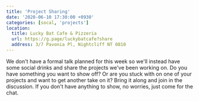 ```yaml
---
title: 'Project Sharing'
date: '2020-06-10 17:30:00 +0930'
categories: [socal, 'projects']
location:
  title: Lucky Bat Cafe & Pizzeria
  url: https://g.page/luckybatcafe?share
  address: 3/7 Pavonia Pl, Nightcliff NT 0810
---
```

We don't have a formal talk planned for this week so we'll instead have some social drinks and share the projects we've been working on.
Do you have something you want to show off? Or are you stuck with on one of your projects and want to get another take on it? Bring it along and join in the discussion.
If you don't have anything to show, no worries, just come for the chat.
